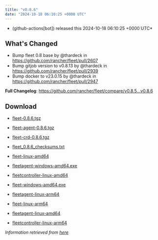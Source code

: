 ```yaml
---
title: "v0.8.6"
date: "2024-10-18 06:10:25 +0000 UTC"
---
```



*  (github-actions[bot]) released this 2024-10-18 06:10:25 +0000 UTC*


## What's Changed
* Bump fleet 0.8 base by @thardeck in https://github.com/rancher/fleet/pull/2607
* Bump gitjob version to v0.8.13 by @thardeck in https://github.com/rancher/fleet/pull/2939
* Bump docker to v23.0.15 by @thardeck in https://github.com/rancher/fleet/pull/2947


**Full Changelog**: https://github.com/rancher/fleet/compare/v0.8.5...v0.8.6


## Download

* [fleet-0.8.6.tgz](https://github.com/rancher/fleet/releases/download/v0.8.6/fleet-0.8.6.tgz)

* [fleet-agent-0.8.6.tgz](https://github.com/rancher/fleet/releases/download/v0.8.6/fleet-agent-0.8.6.tgz)

* [fleet-crd-0.8.6.tgz](https://github.com/rancher/fleet/releases/download/v0.8.6/fleet-crd-0.8.6.tgz)

* [fleet_0.8.6_checksums.txt](https://github.com/rancher/fleet/releases/download/v0.8.6/fleet_0.8.6_checksums.txt)

* [fleet-linux-amd64](https://github.com/rancher/fleet/releases/download/v0.8.6/fleet-linux-amd64)

* [fleetagent-windows-amd64.exe](https://github.com/rancher/fleet/releases/download/v0.8.6/fleetagent-windows-amd64.exe)

* [fleetcontroller-linux-amd64](https://github.com/rancher/fleet/releases/download/v0.8.6/fleetcontroller-linux-amd64)

* [fleet-windows-amd64.exe](https://github.com/rancher/fleet/releases/download/v0.8.6/fleet-windows-amd64.exe)

* [fleetagent-linux-arm64](https://github.com/rancher/fleet/releases/download/v0.8.6/fleetagent-linux-arm64)

* [fleet-linux-arm64](https://github.com/rancher/fleet/releases/download/v0.8.6/fleet-linux-arm64)

* [fleetagent-linux-amd64](https://github.com/rancher/fleet/releases/download/v0.8.6/fleetagent-linux-amd64)

* [fleetcontroller-linux-arm64](https://github.com/rancher/fleet/releases/download/v0.8.6/fleetcontroller-linux-arm64)



*Information retrieved from [here](https://github.com/rancher/fleet/releases/tag/v0.8.6)*


